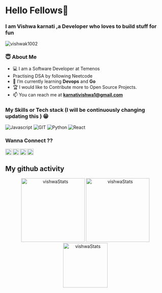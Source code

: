 # Hello Fellows👋

### I am Vishwa karnati ,a Developer who loves to build stuff for fun
<p align="left"> <img src="https://komarev.com/ghpvc/?username=vishwak1002&label=Profile%20views&color=0e75b6&style=flat" alt="vishwak1002" /> </p>

### 😇 About Me

- 💻 I am a Software Developer at Temenos 
- Practising DSA by following Neetcode
- 🌱 I’m currently learning **Devops** and **Go**
- 🏆 I would like to  Contribute more to Open Source Projects.
- 📫 You can reach me at  **karnativishwa1@gmail.com**

### My Skills or Tech stack (I will be continuously changing updating this ) 😁

![Javascript](https://img.shields.io/badge/javscript-%F7DF1E.svg?style=for-the-badge&logo=javascript&logoColor=black&color=F7DF1E)
![GIT](https://img.shields.io/badge/git-%3776AB.svg?style=for-the-badge&logo=git&logoColor=white&color=F05032)
![Python](https://img.shields.io/badge/python-%3776AB.svg?style=for-the-badge&logo=python&logoColor=white&color=3776AB)
![React](https://img.shields.io/badge/-React-05122A?style=for-the-badge&logo=reactt&logoColor=black&color=F7DF1E)


### Wanna Connect ?? 

[<img align="left" width="20px" src="https://cdn.jsdelivr.net/npm/simple-icons@v3/icons/github.svg"/>](https://github.com/vishwak1002)
[<img align="left"  width="20px" src="https://cdn.jsdelivr.net/npm/simple-icons@v3/icons/instagram.svg"/>](https://instagram.com/thecuriousvish)
[<img align="left"  width="20px" src="https://cdn.jsdelivr.net/npm/simple-icons@v3/icons/linkedin.svg"/>](https://www.linkedin.com/in/vishwasai-karnati-7a93a3182/)
[<img width="20px" src="https://cdn.jsdelivr.net/npm/simple-icons@v3/icons/twitter.svg"/>](https://twitter.com/vishwakarnati)



## My github activity 
<p align="center"> 
  <img height="200em" src="https://github-readme-stats.vercel.app/api?username=vishwak1002&show_icons=true" alt="vishwaStats" /> 
  <img height="200em" src="https://github-readme-stats.vercel.app/api/top-langs/?username=vishwak1002&layout=compact" alt="vishwaStats" />
  <img height="140em" src="https://github-readme-streak-stats.herokuapp.com/?user=vishwak1002&" alt="vishwaStats"/>

  
  
<!--
### Projects 💪


**vishwak1002/vishwak1002** is a ✨ _special_ ✨ repository because its `README.md` (this file) appears on your GitHub profile.

Here are some ideas to get you started:

- 🔭 I’m currently working on ...
- 🌱 I’m currently learning ...
- 👯 I’m looking to collaborate on ...
- 🤔 I’m looking for help with ...
- 💬 Ask me about ...
- 📫 How to reach me: ...
- 😄 Pronouns: ...
- ⚡ Fun fact: ...
-->
